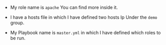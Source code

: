 * My role name is `apache`
 You can find more inside it.


* I have a hosts file in which I have defined two hosts Ip Under the `demo` group.

* My Playbook name is `master.yml` in which I  have defined which roles to be run.

